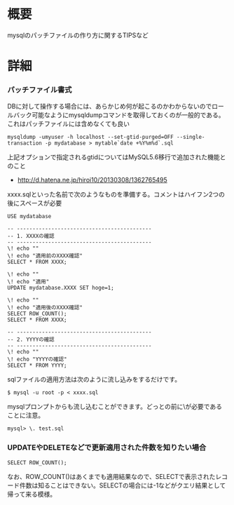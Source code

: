 # 概要
mysqlのパッチファイルの作り方に関するTIPSなど


# 詳細

### パッチファイル書式
DBに対して操作する場合には、あらかじめ何が起こるのかわからないのでロールバック可能なようにmysqldumpコマンドを取得しておくのが一般的である。  
これはパッチファイルには含めなくても良い
```
mysqldump -umyuser -h localhost --set-gtid-purged=OFF --single-transaction -p mydatabase > mytable`date +%Y%m%d`.sql
```

上記オプションで指定されるgtidについてはMySQL5.6移行で追加された機能とのこと
- http://d.hatena.ne.jp/hiroi10/20130308/1362765495

xxxx.sqlといった名前で次のようなものを準備する。コメントはハイフン2つの後にスペースが必要
```
USE mydatabase

-- -------------------------------------------
-- 1. XXXXの確認
-- -------------------------------------------
\! echo ""
\! echo "適用前のXXXX確認"
SELECT * FROM XXXX;

\! echo ""
\! echo "適用"
UPDATE mydatabase.XXXX SET hoge=1;

\! echo ""
\! echo "適用後のXXXX確認"
SELECT ROW_COUNT();
SELECT * FROM XXXX;

-- -------------------------------------------
-- 2. YYYYの確認
-- -------------------------------------------
\! echo ""
\! echo "YYYYの確認"
SELECT * FROM YYYY;
```

sqlファイルの適用方法は次のように流し込みをするだけです。
```
$ mysql -u root -p < xxxx.sql
```

mysqlプロンプトからも流し込むことができます。どっとの前に\が必要であることに注意。
```
mysql> \. test.sql
```

### UPDATEやDELETEなどで更新適用された件数を知りたい場合

```
SELECT ROW_COUNT();
```

なお、ROW_COUNT()はあくまでも適用結果なので、SELECTで表示されたレコード件数は知ることはできない。SELECTの場合には-1などがクエリ結果として帰って来る模様。

